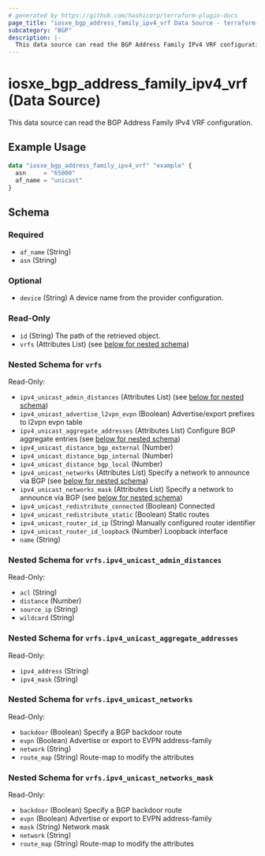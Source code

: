 ```yaml
---
# generated by https://github.com/hashicorp/terraform-plugin-docs
page_title: "iosxe_bgp_address_family_ipv4_vrf Data Source - terraform-provider-iosxe"
subcategory: "BGP"
description: |-
  This data source can read the BGP Address Family IPv4 VRF configuration.
---
```


# iosxe_bgp_address_family_ipv4_vrf (Data Source)

This data source can read the BGP Address Family IPv4 VRF configuration.

## Example Usage

```terraform
data "iosxe_bgp_address_family_ipv4_vrf" "example" {
  asn     = "65000"
  af_name = "unicast"
}
```

<!-- schema generated by tfplugindocs -->
## Schema

### Required

- `af_name` (String)
- `asn` (String)

### Optional

- `device` (String) A device name from the provider configuration.

### Read-Only

- `id` (String) The path of the retrieved object.
- `vrfs` (Attributes List) (see [below for nested schema](#nestedatt--vrfs))

<a id="nestedatt--vrfs"></a>
### Nested Schema for `vrfs`

Read-Only:

- `ipv4_unicast_admin_distances` (Attributes List) (see [below for nested schema](#nestedatt--vrfs--ipv4_unicast_admin_distances))
- `ipv4_unicast_advertise_l2vpn_evpn` (Boolean) Advertise/export prefixes to l2vpn evpn table
- `ipv4_unicast_aggregate_addresses` (Attributes List) Configure BGP aggregate entries (see [below for nested schema](#nestedatt--vrfs--ipv4_unicast_aggregate_addresses))
- `ipv4_unicast_distance_bgp_external` (Number)
- `ipv4_unicast_distance_bgp_internal` (Number)
- `ipv4_unicast_distance_bgp_local` (Number)
- `ipv4_unicast_networks` (Attributes List) Specify a network to announce via BGP (see [below for nested schema](#nestedatt--vrfs--ipv4_unicast_networks))
- `ipv4_unicast_networks_mask` (Attributes List) Specify a network to announce via BGP (see [below for nested schema](#nestedatt--vrfs--ipv4_unicast_networks_mask))
- `ipv4_unicast_redistribute_connected` (Boolean) Connected
- `ipv4_unicast_redistribute_static` (Boolean) Static routes
- `ipv4_unicast_router_id_ip` (String) Manually configured router identifier
- `ipv4_unicast_router_id_loopback` (Number) Loopback interface
- `name` (String)

<a id="nestedatt--vrfs--ipv4_unicast_admin_distances"></a>
### Nested Schema for `vrfs.ipv4_unicast_admin_distances`

Read-Only:

- `acl` (String)
- `distance` (Number)
- `source_ip` (String)
- `wildcard` (String)


<a id="nestedatt--vrfs--ipv4_unicast_aggregate_addresses"></a>
### Nested Schema for `vrfs.ipv4_unicast_aggregate_addresses`

Read-Only:

- `ipv4_address` (String)
- `ipv4_mask` (String)


<a id="nestedatt--vrfs--ipv4_unicast_networks"></a>
### Nested Schema for `vrfs.ipv4_unicast_networks`

Read-Only:

- `backdoor` (Boolean) Specify a BGP backdoor route
- `evpn` (Boolean) Advertise or export to EVPN address-family
- `network` (String)
- `route_map` (String) Route-map to modify the attributes


<a id="nestedatt--vrfs--ipv4_unicast_networks_mask"></a>
### Nested Schema for `vrfs.ipv4_unicast_networks_mask`

Read-Only:

- `backdoor` (Boolean) Specify a BGP backdoor route
- `evpn` (Boolean) Advertise or export to EVPN address-family
- `mask` (String) Network mask
- `network` (String)
- `route_map` (String) Route-map to modify the attributes
